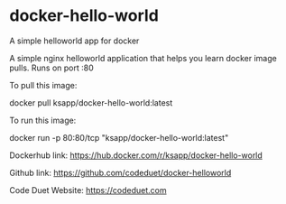 # docker-hello-world

A simple helloworld app for docker

A simple nginx helloworld application that helps you learn docker image pulls. Runs on port :80

To pull this image:

docker pull ksapp/docker-hello-world:latest

To run this image:

docker run -p 80:80/tcp "ksapp/docker-hello-world:latest"

Dockerhub link: https://hub.docker.com/r/ksapp/docker-hello-world

Github link: https://github.com/codeduet/docker-helloworld

Code Duet Website: https://codeduet.com
